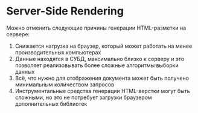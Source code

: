 # Server-Side Rendering

Можно отменить следующие причины генерации HTML-разметки на сервере:

1. Снижается нагрузка на браузер, который может работать на менее производительных компьютерах
2. Данные находятся в СУБД, максимально близко к серверу и это позволяет реализовывать более сложные алгоритмы выборки данных
3. Всё, что нужно для отображения документа может быть получено минимальным количеством запросов
4. Инструментальные средства генерации HTML-верстки могут быть сложными, но это не потребует загрузки браузером дополнительных библиотек


